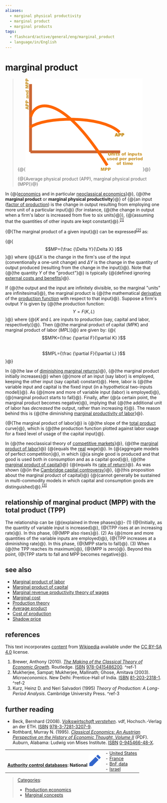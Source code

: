 ```yaml
---
aliases:
  - marginal physical productivity
  - marginal product
  - marginal products
tags:
  - flashcard/active/general/eng/marginal_product
  - language/in/English
---
```


# marginal product

> {@{![Average physical product \(APP\), marginal physical product \(MPP\)](../../archives/Wikimedia%20Commons/Average%20and%20marginal%20product%20curves%20small.png)}@}
>
> {@{Average physical product \(APP\), marginal physical product \(MPP\)}@} <!--SR:!2026-02-09,285,330!2026-02-17,293,330-->

In {@{[economics](economics.md) and in particular [neoclassical economics](neoclassical%20economics.md)}@}, {@{the __marginal product__ or __marginal physical productivity__}@} of {@{an input \([factor of production](factor%20of%20production.md)\) is the change in output resulting from employing one more unit of a particular input}@} \(for instance, {@{the change in output when a firm's labor is increased from five to six units}@}\), {@{assuming that the quantities of other inputs are kept constant}@}.<sup>[\[1\]](#^ref-1)</sup> <!--SR:!2025-12-23,249,330!2025-10-10,186,310!2025-11-13,197,310!2026-10-12,458,310!2026-01-05,258,330-->

{@{The marginal product of a given input}@} can be expressed<sup>[\[2\]](#^ref-2)</sup> as: <p> {@{$$MP={\frac {\Delta Y}{\Delta X} }$$}@} where {@{$\Delta X$ is the change in the firm's use of the input \(conventionally a one-unit change\) and $\Delta Y$ is the change in the quantity of output produced \(resulting from the change in the input\)}@}. Note that {@{the quantity $Y$ of the "product"}@} is typically {@{defined ignoring [external costs and benefits](externalities.md)}@}. <!--SR:!2026-01-02,255,330!2026-02-04,280,330!2026-02-12,288,330!2026-01-05,259,330!2025-12-12,239,330-->

If {@{the output and the input are infinitely divisible, so the marginal "units" are infinitesimal}@}, the marginal product is {@{the mathematical [derivative](derivative.md) of the [production function](production%20function.md) with respect to that input}@}. Suppose a firm's output _Y_ is given by {@{the production function: $$Y=F(K,L)$$}@} where {@{_K_ and _L_ are inputs to production \(say, capital and labor, respectively\)}@}. Then {@{the marginal product of capital \(_MPK_\) and marginal product of labor \(_MPL_\)}@} are given by: {@{$$MPK={\frac {\partial F}{\partial K} }$$ <br/> $$MPL={\frac {\partial F}{\partial L} }$$}@} <!--SR:!2025-12-28,253,330!2026-02-02,278,330!2025-08-27,154,310!2025-12-05,232,330!2026-02-03,279,330!2026-01-20,271,330-->

In {@{the law of [diminishing marginal returns](diminishing%20returns.md)}@}, {@{the marginal product initially increases}@} when {@{more of an input \(say labor\) is employed, keeping the other input \(say capital\) constant}@}. Here, labor is {@{the variable input and capital is the fixed input \(in a hypothetical two-inputs model\)}@}. As {@{more and more of variable input \(labor\) is employed}@}, {@{marginal product starts to fall}@}. Finally, after {@{a certain point, the marginal product becomes negative}@}, implying that {@{the additional unit of labor has _decreased_ the output, rather than increasing it}@}. The reason behind this is {@{the diminishing [marginal productivity of labor](marginal%20productivity%20of%20labor.md)}@}. <!--SR:!2026-01-06,259,330!2026-02-11,287,330!2026-01-01,254,330!2025-12-15,242,330!2025-12-22,248,330!2026-02-16,292,330!2025-12-08,237,330!2026-02-18,294,330!2026-01-21,272,330-->

{@{The marginal product of labor}@} is {@{the slope of the [total product](total%20product.md#total,%20average,%20and%20marginal%20product) curve}@}, which is {@{the production function plotted against labor usage for a fixed level of usage of the capital input}@}. <!--SR:!2026-01-24,274,330!2026-01-04,258,330!2026-02-09,285,330-->

In {@{the neoclassical theory of [competitive markets](perfect%20competition.md)}@}, {@{the [marginal product of labor](marginal%20product%20of%20labor.md)}@} {@{equals the [real](real%20vs.%20nominal%20in%20economics.md) wage}@}. In {@{aggregate models of perfect competition}@}, in which {@{a single good is produced and that good is used both in consumption and as a capital good}@}, {@{the [marginal product of capital](marginal%20product%20of%20capital.md)}@} {@{equals its [rate of return](rate%20of%20profit.md)}@}. As was shown {@{in the [Cambridge capital controversy](Cambridge%20capital%20controversy.md)}@}, {@{this proposition about the marginal product of capital}@} {@{cannot generally be sustained in multi-commodity models in which capital and consumption goods are distinguished}@}.<sup>[\[3\]](#^ref-3)</sup> <!--SR:!2025-12-27,252,330!2026-01-25,275,330!2025-12-06,233,330!2026-02-09,285,330!2026-01-12,264,330!2026-02-09,285,330!2025-12-03,232,330!2025-12-07,236,330!2026-01-03,257,330!2026-08-26,423,310-->

## relationship of marginal product \(MPP\) with the total product \(TPP\)

The relationship can be {@{explained in three phases}@}- \(1\) {@{Initially, as the quantity of variable input is increased}@}, {@{TPP rises at an increasing rate}@}. In this phase, {@{MPP also rises}@}. \(2\) As {@{more and more quantities of the variable inputs are employed}@}, {@{TPP increases at a diminishing rate}@}. In this phase, {@{MPP starts to fall}@}. \(3\) When {@{the TPP reaches its maximum}@}, {@{MPP is zero}@}. Beyond this point, {@{TPP starts to fall and MPP becomes negative}@}. <!--SR:!2026-01-26,276,330!2026-01-13,265,330!2025-12-19,246,330!2026-01-19,270,330!2026-02-15,291,330!2025-12-25,251,330!2025-12-30,255,330!2026-01-11,263,330!2025-12-16,243,330!2026-02-10,286,330-->

## see also

- [Marginal product of labor](marginal%20product%20of%20labor.md)
- [Marginal product of capital](marginal%20product%20of%20capital.md)
- [Marginal revenue productivity theory of wages](marginal%20revenue%20productivity%20theory%20of%20wages.md)
- [Marginal cost](marginal%20cost.md)
- [Production theory](production%20theory.md)
- [Average product](average%20product.md#absolute%20(total)%20and%20average%20income)
- [Cost of production](cost%20of%20production.md)
- [Shadow price](shadow%20price.md)

## references

This text incorporates [content](https://en.wikipedia.org/wiki/marginal_product) from [Wikipedia](Wikipedia.md) available under the [CC BY-SA 4.0](https://creativecommons.org/licenses/by-sa/4.0/) license.

1. <a id="CITEREFBrewer2010"></a> Brewer, Anthony \(2010\). [_The Making of the Classical Theory of Economic Growth_](https://books.google.com/books?id=jBR4jmf75gYC&q=Edward+West+diminishing&pg=PA163). Routledge. [ISBN](ISBN%20(identifier).md) [978-0415486200](https://en.wikipedia.org/wiki/Special:BookSources/978-0415486200). <a id="^ref-1"></a>^ref-1
2. <a id="CITEREFMukherjeeMukherjeeGhose2003"></a> Mukherjee, Sampat; Mukherjee, Mallinath; Ghose, Amitava \(2003\). _Microeconomics_. New Delhi: Prentice-Hall of India. [ISBN](ISBN%20(identifier).md) [81-203-2318-1](https://en.wikipedia.org/wiki/Special:BookSources/81-203-2318-1). <a id="^ref-2"></a>^ref-2
3. Kurz, Heinz D. and Neri Salvadori \(1995\) _Theory of Production: A Long-Period Analysis_. Cambridge University Press. <a id="^ref-3"></a>^ref-3

## further reading

- <a id="CITEREFBeck2008"></a> Beck, Bernhard \(2008\). [_Volkswirtschaft verstehen_](https://books.google.com/books?id=ZX2P5h7C7cUC&q=Grenzprodukt&pg=PA66). vdf, Hochsch.-Verlag an der ETH. [ISBN](ISBN%20(identifier).md) [978-3-7281-3207-9](https://en.wikipedia.org/wiki/Special:BookSources/978-3-7281-3207-9).
- <a id="CITEREFRothbard1995"></a> Rothbard, Murray N. \(1995\). [_Classical Economics: An Austrian Perspective on the History of Economic Thought, Volume II_](http://library.mises.org/books/Murray%20N%20Rothbard/Classical%20Economics%20An%20Austrian%20Perspective%20on%20the%20History%20of%20Economic%20Thought,%20Volume%20II.pdf) \(PDF\). Auburn, Alabama: Ludwig von Mises Institute. [ISBN](ISBN%20(identifier).md) [0-945466-48-X](https://en.wikipedia.org/wiki/Special:BookSources/0-945466-48-X).

|                                                                                                                                                                                                                                                                   |                                                                                                                                                                                                                                                                          |
| -----------------------------------------------------------------------------------------------------------------------------------------------------------------------------------------------------------------------------------------------------------------:| ------------------------------------------------------------------------------------------------------------------------------------------------------------------------------------------------------------------------------------------------------------------------ |
| __[Authority control databases](https://en.wikipedia.org/wiki/Help:Authority%20control): National [![Edit this at Wikidata](../../archives/Wikimedia%20Commons/OOjs%20UI%20icon%20edit-ltr-progressive.svg)](https://www.wikidata.org/wiki/Q634028#identifiers)__ | - [United States](https://id.loc.gov/authorities/sh85081054) <br/> - [France](https://catalogue.bnf.fr/ark:/12148/cb16600937v) <br/> - [BnF data](https://data.bnf.fr/ark:/12148/cb16600937v) <br/> - [Israel](https://www.nli.org.il/en/authorities/987007550865305171) |

> [Categories](https://en.wikipedia.org/wiki/Help:Category):
>
> - [Production economics](https://en.wikipedia.org/wiki/Category:Production%20economics)
> - [Marginal concepts](https://en.wikipedia.org/wiki/Category:Marginal%20concepts)
